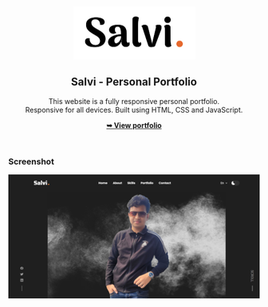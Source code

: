 <div align="center">
  
  <img src="./readme-images/project-logo.png" />

  <h2 align="center">Salvi - Personal Portfolio</h2>

  This website is a fully responsive personal portfolio. <br />Responsive for all devices. Built using HTML, CSS and JavaScript.

  <a href="https://salvirezwan.github.io/"><strong>➥ View portfolio</strong></a>

</div>

<br />

### Screenshot

![Salvi Portfolio Desktop Demo](./readme-images/desktop_salvi.png "Desktop Demo")

